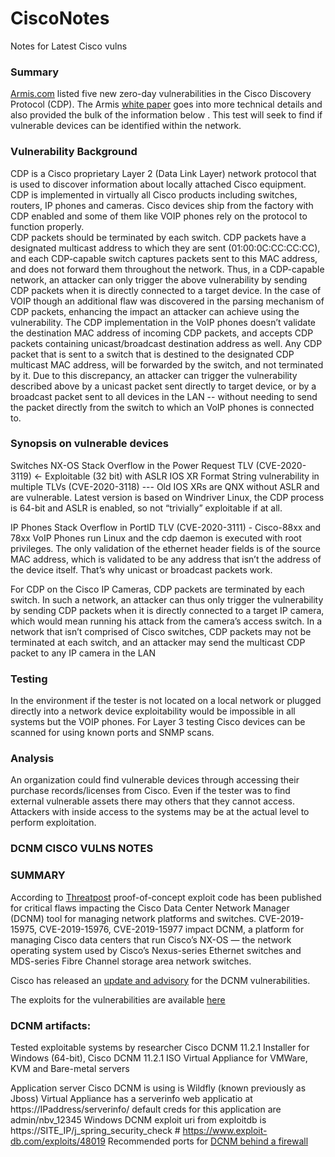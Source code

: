 # CiscoNotes
Notes for Latest Cisco vulns 

### Summary 
[Armis.com](https://www.armis.com/cdpwn/) listed five new zero-day vulnerabilities in the Cisco Discovery Protocol (CDP).  The Armis [white paper](https://go.armis.com/hubfs/White-papers/Armis-CDPwn-WP.pdf) goes into more technical details and also provided the bulk of the information below .  This test will seek to find if vulnerable devices can be identified within the network.

### Vulnerability Background
CDP is a Cisco proprietary Layer 2 (Data Link Layer) network protocol that is used to discover information about locally attached Cisco equipment. CDP is implemented in virtually all Cisco products including switches, routers, IP phones and cameras. Cisco devices ship from the factory with CDP enabled and some of them like VOIP phones rely on the protocol to function properly.  
CDP packets should be terminated by each switch. CDP packets have a designated multicast address to which they are sent (01:00:0C:CC:CC:CC), and each CDP-capable switch captures packets sent to this MAC address, and does not forward them throughout the network. Thus, in a CDP-capable network, an attacker can only trigger the above vulnerability by sending CDP packets when it is directly connected to a target device. 
In the case of VOIP though an additional flaw was discovered in the parsing mechanism of CDP packets, enhancing the impact an attacker can achieve using the vulnerability. The CDP implementation in the VoIP phones doesn’t validate the destination MAC address of incoming CDP packets, and accepts CDP packets containing unicast/broadcast destination address as well. Any CDP packet that is sent to a switch that is destined to the designated CDP multicast MAC address, will be forwarded by the switch, and not terminated by it. Due to this discrepancy, an attacker can trigger the vulnerability described above by a unicast packet sent directly to target device, or by a broadcast packet sent to all devices in the LAN -- without needing to send the packet directly from the switch to which an VoIP phones is connected to.  

### Synopsis on vulnerable devices 
Switches
NX-OS Stack Overflow in the Power Request TLV (CVE-2020-3119) <- Exploitable (32 bit) with ASLR 
IOS XR Format String vulnerability in multiple TLVs (CVE-2020-3118)  --- Old IOS XRs are QNX without ASLR and are vulnerable.   Latest version is based on Windriver Linux, the CDP process is 64-bit and ASLR is enabled, so not “trivially” exploitable if at all.

IP Phones Stack Overflow in PortID TLV (CVE-2020-3111) - Cisco-88xx and 78xx VoIP Phones run Linux and the cdp daemon is executed with root privileges.  The only validation of the ethernet header fields is of the source MAC address, which is validated to be any address that isn’t the address of the device itself.  That’s why unicast or broadcast packets work. 

For CDP on the Cisco IP Cameras, CDP packets are terminated by each switch. In such a network, an attacker can thus only trigger the vulnerability by sending CDP packets when it is directly connected to a target IP camera, which would mean running his attack from the camera’s access switch. In a network that isn’t comprised of Cisco switches, CDP packets may not be terminated at each switch, and an attacker may send the multicast CDP packet to any IP camera in the LAN

### Testing 
In the environment if the tester is not located on a local network or plugged directly into a network device exploitability would be impossible in all systems but the VOIP phones.  For Layer 3 testing Cisco devices can be scanned for using known ports and SNMP scans.      


### Analysis
An organization could find vulnerable devices through accessing their purchase records/licenses from Cisco.  Even if the tester was to find external vulnerable assets there may others that they cannot access.  Attackers with inside access to the systems may be at the actual level to perform exploitation.  



### DCNM CISCO VULNS NOTES

### SUMMARY 
According to [Threatpost](https://threatpost.com/cisco-dcnm-flaw-exploit/151949/) proof-of-concept exploit code has been published for critical flaws impacting the Cisco Data Center Network Manager (DCNM) tool for managing network platforms and switches.  CVE-2019-15975, CVE-2019-15976, CVE-2019-15977 impact DCNM, a platform for managing Cisco data centers that run Cisco’s NX-OS — the network operating system used by Cisco’s Nexus-series Ethernet switches and MDS-series Fibre Channel storage area network switches.

Cisco has released an [update and advisory]( https://tools.cisco.com/security/center/content/CiscoSecurityAdvisory/cisco-sa-20200102-dcnm-auth-bypass) for the DCNM vulnerabilities.  

The exploits for the vulnerabilities are available [here ](https://srcincite.io/blog/2020/01/14/busting-ciscos-beans-hardcoding-your-way-to-hell.html)

### DCNM artifacts: 
Tested exploitable systems by researcher 
Cisco DCNM 11.2.1 Installer for Windows (64-bit), Cisco DCNM 11.2.1 ISO Virtual Appliance for VMWare, KVM and Bare-metal servers

Application server Cisco DCNM is using is Wildfly (known previously as Jboss)
Virtual Appliance has a serverinfo web applicatio at https://IPaddress/serverinfo/   default creds for this application are admin/nbv_12345
Windows DCNM exploit uri from exploitdb is https://SITE_IP/j_spring_security_check   # https://www.exploit-db.com/exploits/48019
Recommended ports for [DCNM behind a firewall](https://www.cisco.com/c/en/us/td/docs/switches/datacenter/sw/11_0_1/installation/san/b_dcnm_installation_guide_for_san_11_0_1/running_dcnm_behind_firewall.html)
